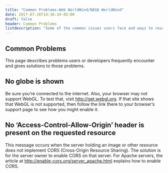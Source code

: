 ```yaml
---
title: "Common Problems-Web WorldWind/NASA WorldWind"
date: 2017-07-26T14:36:34-05:00
draft: false
header: Common Problems
listdescription: "Some of the common issues users face and ways to resolve them."
---
```


## Common Problems

This page describes problems users or developers frequently encounter and gives solutions to those problems.

## No globe is shown
Be sure you’re connected to the internet. Also, your browser may not support WebGL. To test that, visit http://get.webgl.org. If that site shows that WebGL is not supported, then follow the link there to your browser’s support page to see how you might enable it.

## No ‘Access-Control-Allow-Origin’ header is present on the requested resource
This message occurs when the server holding an image or other resource does not implement CORS (Cross-Origin Resource Sharing). The solution is for the server owner to enable CORS on that server. For Apache servers, the article at http://enable-cors.org/server_apache.html explains how to enable CORS.